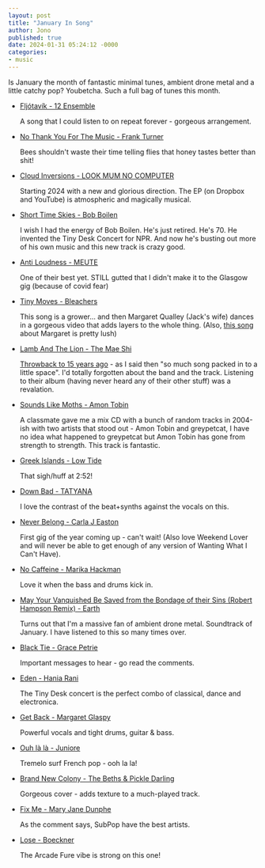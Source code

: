 ```yaml
---
layout: post
title: "January In Song"
author: Jono
published: true
date: 2024-01-31 05:24:12 -0000
categories: 
- music
---
```


Is January the month of fantastic minimal tunes, ambient drone metal and a little catchy pop? Youbetcha. Such a full bag of tunes this month. 


* [Fljótavík - 12 Ensemble](https://www.youtube.com/watch?v=M2o4tm6E0U4)

	 A song that I could listen to on repeat forever - gorgeous arrangement. 


* [No Thank You For The Music - Frank Turner](https://www.youtube.com/watch?v=ne3DOUoPQig)

	 Bees shouldn't waste their time telling flies that honey tastes better than shit!


* [Cloud Inversions - LOOK MUM NO COMPUTER](https://www.youtube.com/watch?v=GJxHGU8gq1g)

	 Starting 2024 with a new and glorious direction. The EP (on Dropbox and YouTube) is atmospheric and magically musical. 


* [Short Time Skies - Bob Boilen](https://www.youtube.com/watch?v=lTRP9X0TUO0)

	 I wish I had the energy of Bob Boilen. He's just retired. He's 70. He invented the Tiny Desk Concert for NPR. And now he's busting out more of his own music and this new track is crazy good. 


* [Anti Loudness - MEUTE](https://www.youtube.com/watch?v=6UtCQIzgEkI)

	 One of their best yet. STILL gutted that I didn't make it to the Glasgow gig (because of covid fear)


* [Tiny Moves  - Bleachers](https://www.youtube.com/watch?v=kmpyfDF_pes)

	 This song is a grower... and then Margaret Qualley (Jack's wife) dances in a gorgeous video that adds layers to the whole thing. (Also, [this song](https://www.youtube.com/watch?v=2xtKhqbNBoY) about Margaret is pretty lush)


* [Lamb And The Lion - The Mae Shi](https://www.youtube.com/watch?v=U4QQDW_XS9s)

	 [Throwback to 15 years ago](https://ellis.scot/2008/05/song-of-the-day-187-the-mae-shi/) - as I said then "so much song packed in to a little space". I'd totally forgotten about the band and the track. Listening to their album (having never heard any of their other stuff) was a revalation. 


* [Sounds Like Moths - Amon Tobin](https://www.youtube.com/watch?v=oYJYnOzcUg0)

	 A classmate gave me a mix CD with a bunch of random tracks in 2004-ish with two artists that stood out - Amon Tobin and greypetcat, I have no idea what happened to greypetcat but Amon Tobin has gone from strength to strength. This track is fantastic. 


* [Greek Islands - Low Tide](https://www.youtube.com/watch?v=k08jOvdvFAU)

	 That sigh/huff at 2:52! 


* [Down Bad - TATYANA](https://www.youtube.com/watch?v=WSMryyB315A)

	 I love the contrast of the beat+synths against the vocals on this. 


* [Never Belong - Carla J Easton](https://www.youtube.com/watch?v=lGitEmHt9oE)

	 First gig of the year coming up - can't wait! (Also love Weekend Lover and will never be able to get enough of any version of Wanting What I Can't Have).


* [No Caffeine - Marika Hackman](https://www.youtube.com/watch?v=7S8NzaZpzpk)

	 Love it when the bass and drums kick in. 


* [May Your Vanquished Be Saved from the Bondage of their Sins (Robert Hampson Remix) - Earth](https://www.youtube.com/watch?v=g7BR1V5JiYU)

	 Turns out that I'm a massive fan of ambient drone metal. Soundtrack of January. I have listened to this so many times over. 


* [Black Tie - Grace Petrie](https://www.youtube.com/watch?v=mzU7aIk1dGI)

	 Important messages to hear - go read the comments.


* [Eden - Hania Rani](https://www.youtube.com/watch?v=4RcKtr5bGa4)

	 The Tiny Desk concert is the perfect combo of classical, dance and electronica. 


* [Get Back - Margaret Glaspy](https://www.youtube.com/watch?v=Cls6rm8g0n8)

	 Powerful vocals and tight drums, guitar & bass. 


* [Ouh là là - Juniore](https://www.youtube.com/watch?v=cV_QMwmTRLM)

	 Tremelo surf French pop - ooh la la!


* [Brand New Colony - The Beths & Pickle Darling](https://www.youtube.com/watch?v=nRANGq3Pbqs)

	 Gorgeous cover - adds texture to a much-played track. 


* [Fix Me - Mary Jane Dunphe](https://www.youtube.com/watch?v=J0e--2KloZw)

	 As the comment says, SubPop have the best artists. 


* [Lose - Boeckner](https://www.youtube.com/watch?v=--Xme1J_jwE)

	 The Arcade Fure vibe is strong on this one! 

